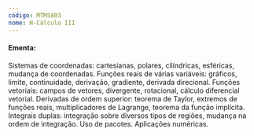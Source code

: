 ```yaml
---
código: MTM5803
nome: H-Cálculo III
---
```


#### Ementa:

Sistemas de coordenadas: cartesianas, polares, cilíndricas, esféricas, mudança de coordenadas. Funções reais de várias variáveis: gráficos, limite, continuidade, derivação, gradiente, derivada direcional. Funções vetoriais: campos de vetores, divergente, rotacional, cálculo diferencial vetorial. Derivadas de ordem superior: teorema de Taylor, extremos de funções reais, multiplicadores de Lagrange, teorema da função implícita. Integrais duplas: integração sobre diversos tipos de regiões, mudança na ordem de integração. Uso de pacotes. Aplicações numéricas.
